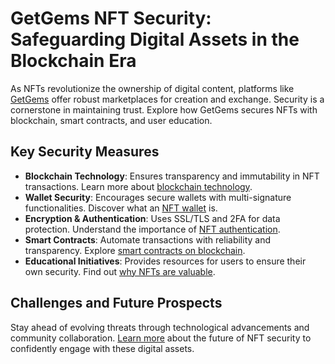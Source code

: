 # GetGems NFT Security: Safeguarding Digital Assets in the Blockchain Era

As NFTs revolutionize the ownership of digital content, platforms like [GetGems](https://getgems.io/) offer robust marketplaces for creation and exchange. Security is a cornerstone in maintaining trust. Explore how GetGems secures NFTs with blockchain, smart contracts, and user education.

## Key Security Measures

- **Blockchain Technology**: Ensures transparency and immutability in NFT transactions. Learn more about [blockchain technology](https://www.license-token.com/wiki/what-is-blockchain).
- **Wallet Security**: Encourages secure wallets with multi-signature functionalities. Discover what an [NFT wallet](https://www.license-token.com/wiki/what-is-an-nft-wallet) is.
- **Encryption & Authentication**: Uses SSL/TLS and 2FA for data protection. Understand the importance of [NFT authentication](https://www.license-token.com/wiki/nft-authentication).
- **Smart Contracts**: Automate transactions with reliability and transparency. Explore [smart contracts on blockchain](https://www.license-token.com/wiki/smart-contracts-on-blockchain).
- **Educational Initiatives**: Provides resources for users to ensure their own security. Find out [why NFTs are valuable](https://www.license-token.com/wiki/why-are-nf-ts-valuable).

## Challenges and Future Prospects

Stay ahead of evolving threats through technological advancements and community collaboration. [Learn more](https://getgems.io/blog) about the future of NFT security to confidently engage with these digital assets.